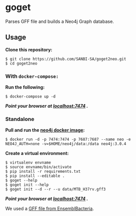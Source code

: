 # **goget**

Parses GFF file and builds a Neo4j Graph database.

## Usage

**Clone this repository:**

```
$ git clone https://github.com/SANBI-SA/goget2neo.git
$ cd goget2neo
```
### With `docker-compose:`
**Run the following:**

```
$ docker-compose up -d
```

***Point your browser at [localhost:7474](http://localhost:7474]) .***

### Standalone

**Pull and run the [neo4j docker image](https://hub.docker.com/_/neo4j/):**

```
$ docker run -d -p 7474:7474 -p 7687:7687 --name neo -e NEO4J_AUTH=none -v=$HOME/neo4j/data:/data neo4j:3.0.4
```

**Create a virtual environment:**

```
$ virtualenv envname
$ source envname/bin/activate
$ pip install -r requirements.txt
$ pip install --editable .
$ goget --help
$ goget init --help
$ goget init --d --r --u data/MTB_H37rv.gff3
```
***Point your browser at [localhost:7474](http://localhost:7474]) .***

We used a [GFF file from EnsemblBacteria](ftp://ftp.ensemblgenomes.org/pub/bacteria/release-30/gff3/bacteria_0_collection/mycobacterium_tuberculosis_h37rv).

